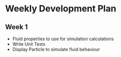 # Weekly Development Plan

## Week 1
- Fluid properties to use for simulation calculations
- Write Unit Tests
- Display Particle to simulate fluid behaviour
